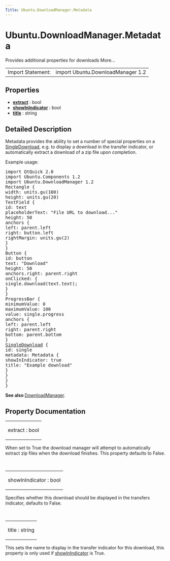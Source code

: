 ```yaml
---
Title: Ubuntu.DownloadManager.Metadata
---
```


# Ubuntu.DownloadManager.Metadata

<span class="subtitle"></span>
<!-- $$$Metadata-brief -->
<p>Provides additional properties for downloads More...</p>
<!-- @@@Metadata -->
<table class="alignedsummary">
<tr><td class="memItemLeft rightAlign topAlign"> Import Statement:</td><td class="memItemRight bottomAlign"> import Ubuntu.DownloadManager 1.2</td></tr></table><ul>
</ul>
<h2 id="properties">Properties</h2>
<ul>
<li class="fn"><b><b><a href="#extract-prop">extract</a></b></b> : bool</li>
<li class="fn"><b><b><a href="#showInIndicator-prop">showInIndicator</a></b></b> : bool</li>
<li class="fn"><b><b><a href="#title-prop">title</a></b></b> : string</li>
</ul>
<!-- $$$Metadata-description -->
<h2 id="details">Detailed Description</h2>
</p>
<p>Metadata provides the ability to set a number of special properties on a <a href="Ubuntu.DownloadManager.SingleDownload.md">SingleDownload</a>, e.g&#x2e; to display a download in the transfer indicator, or automatically extract a download of a zip file upon completion.</p>
<p>Example usage:</p>
<pre class="qml">import QtQuick 2.0
import Ubuntu.Components 1.2
import Ubuntu.DownloadManager 1.2
<span class="type">Rectangle</span> {
<span class="name">width</span>: <span class="name">units</span>.<span class="name">gu</span>(<span class="number">100</span>)
<span class="name">height</span>: <span class="name">units</span>.<span class="name">gu</span>(<span class="number">20</span>)
<span class="type">TextField</span> {
<span class="name">id</span>: <span class="name">text</span>
<span class="name">placeholderText</span>: <span class="string">&quot;File URL to download...&quot;</span>
<span class="name">height</span>: <span class="number">50</span>
<span class="type">anchors</span> {
<span class="name">left</span>: <span class="name">parent</span>.<span class="name">left</span>
<span class="name">right</span>: <span class="name">button</span>.<span class="name">left</span>
<span class="name">rightMargin</span>: <span class="name">units</span>.<span class="name">gu</span>(<span class="number">2</span>)
}
}
<span class="type">Button</span> {
<span class="name">id</span>: <span class="name">button</span>
<span class="name">text</span>: <span class="string">&quot;Download&quot;</span>
<span class="name">height</span>: <span class="number">50</span>
<span class="name">anchors</span>.right: <span class="name">parent</span>.<span class="name">right</span>
<span class="name">onClicked</span>: {
<span class="name">single</span>.<span class="name">download</span>(<span class="name">text</span>.<span class="name">text</span>);
}
}
<span class="type">ProgressBar</span> {
<span class="name">minimumValue</span>: <span class="number">0</span>
<span class="name">maximumValue</span>: <span class="number">100</span>
<span class="name">value</span>: <span class="name">single</span>.<span class="name">progress</span>
<span class="type">anchors</span> {
<span class="name">left</span>: <span class="name">parent</span>.<span class="name">left</span>
<span class="name">right</span>: <span class="name">parent</span>.<span class="name">right</span>
<span class="name">bottom</span>: <span class="name">parent</span>.<span class="name">bottom</span>
}
<span class="type"><a href="Ubuntu.DownloadManager.SingleDownload.md">SingleDownload</a></span> {
<span class="name">id</span>: <span class="name">single</span>
<span class="name">metadata</span>: <span class="name">Metadata</span> {
<span class="name">showInIndicator</span>: <span class="number">true</span>
<span class="name">title</span>: <span class="string">&quot;Example download&quot;</span>
}
}
}
}</pre>
<p><b>See also </b><a href="Ubuntu.DownloadManager.DownloadManager.md">DownloadManager</a>.</p>
<!-- @@@Metadata -->
<h2>Property Documentation</h2>
<!-- $$$extract -->
<table class="qmlname"><tr valign="top" id="extract-prop"><td class="tblQmlPropNode"><p><span class="name">extract</span> : <span class="type">bool</span></p></td></tr></table><p>When set to True the download manager will attempt to automatically extract zip files when the download finishes. This property defaults to False.</p>
<!-- @@@extract -->
<br/>
<!-- $$$showInIndicator -->
<table class="qmlname"><tr valign="top" id="showInIndicator-prop"><td class="tblQmlPropNode"><p><span class="name">showInIndicator</span> : <span class="type">bool</span></p></td></tr></table><p>Specifies whether this download should be displayed in the transfers indicator, defaults to False.</p>
<!-- @@@showInIndicator -->
<br/>
<!-- $$$title -->
<table class="qmlname"><tr valign="top" id="title-prop"><td class="tblQmlPropNode"><p><span class="name">title</span> : <span class="type">string</span></p></td></tr></table><p>This sets the name to display in the transfer indicator for this download, this property is only used if <a href="#showInIndicator-prop">showInIndicator</a> is True.</p>
<!-- @@@title -->
<br/>
